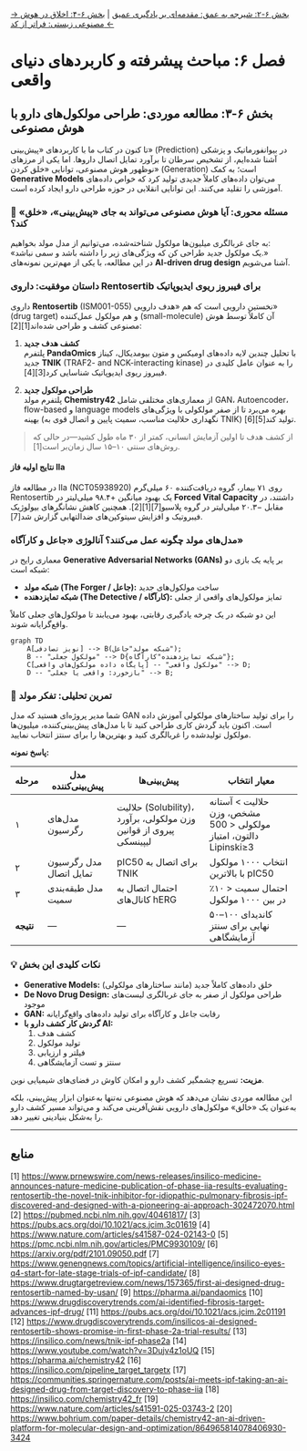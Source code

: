 [→ بخش ۶-۲: شیرجه به عمق: مقدمه‌ای بر یادگیری عمیق](./02-deep-dive-into-deep-learning.md) | [بخش ۶-۴: اخلاق در هوش مصنوعی زیستی: فراتر از کد ←](./04-ethics-in-bio-ai.md)

# فصل ۶: مباحث پیشرفته و کاربردهای دنیای واقعی

## بخش ۶-۳: مطالعه موردی: طراحی مولکول‌های دارو با هوش مصنوعی

تا کنون در کتاب ما با کاربردهای «پیش‌بینی» (Prediction) در بیوانفورماتیک و پزشکی آشنا شده‌ایم، از تشخیص سرطان تا برآورد تمایل اتصال داروها. اما یکی از مرزهای نوظهور هوش مصنوعی، توانایی «خلق کردن» (Generation) است؛ به کمک **Generative Models** می‌توان داده‌های کاملاً جدیدی تولید کرد که خواص داده‌های آموزشی را تقلید می‌کنند. این توانایی انقلابی در حوزه طراحی دارو ایجاد کرده است.

### 🎯 مسئله محوری: آیا هوش مصنوعی می‌تواند به جای «پیش‌بینی»، «خلق» کند؟

به جای غربالگری میلیون‌ها مولکول شناخته‌شده، می‌توانیم از مدل مولد بخواهیم:  
«یک مولکول جدید طراحی کن که ویژگی‌های زیر را داشته باشد و سمی نباشد.»  
در این مطالعه، با یکی از مهم‌ترین نمونه‌های **AI-driven drug design** آشنا می‌شویم.

### داستان موفقیت: داروی Rentosertib برای فیبروز ریوی ایدیوپاتیک

داروی **Rentosertib** (ISM001-055) نخستین دارویی است که هم «هدف دارویی» (drug target) و هم مولکول عمل‌کننده (small-molecule) آن کاملاً توسط هوش مصنوعی کشف و طراحی شده‌اند[1][2]:

1. **کشف هدف جدید**  
   پلتفرم **PandaOmics** با تحلیل چندین لایه داده‌های اومیکس و متون بیومدیکال، کیناز جدید **TNIK** (TRAF2- and NCK-interacting kinase) را به عنوان عامل کلیدی در فیبروز ریوی ایدیوپاتیک شناسایی کرد[3][4].

2. **طراحی مولکول جدید**  
   پلتفرم مولد **Chemistry42** از معماری‌های مختلفی شامل GAN، Autoencoder، flow-based و language models بهره می‌برد تا از صفر مولکولی با ویژگی‌های بهینه (نگهداری حلالیت مناسب، سمیت پایین و اتصال قوی به TNIK) تولید کند[5][6].

> از کشف هدف تا اولین آزمایش انسانی، کمتر از ۳۰ ماه طول کشید—در حالی که روش‌های سنتی ۱۰–۱۵ سال زمان‌بر است[1].

#### نتایج اولیه فاز IIa

در مطالعه فاز IIa (NCT05938920) روی ۷۱ بیمار، گروه دریافت‌کننده ۶۰ میلی‌گرم Rentosertib یک بهبود میانگین +۹۸.۴ میلی‌لیتر در **Forced Vital Capacity** داشتند، در مقابل −۲۰.۳ میلی‌لیتر در گروه پلاسبو[7][1][2]. همچنین کاهش نشانگرهای بیولوژیک فیبروتیک و افزایش سیتوکین‌های ضدالتهابی گزارش شد[7].

### مدل‌های مولد چگونه عمل می‌کنند؟ آنالوژی «جاعل و کارآگاه»

معماری رایج در **Generative Adversarial Networks (GANs)** بر پایه یک بازی دو شبکه است:

- **شبکه مولد (The Forger / جاعل):** ساخت مولکول‌های جدید
- **شبکه تمایزدهنده (The Detective / کارآگاه):** تمایز مولکول‌های واقعی از جعلی

این دو شبکه در یک چرخه یادگیری رقابتی، بهبود می‌یابند تا مولکول‌های جعلی کاملاً واقع‌گرایانه شوند.

```mermaid
graph TD
    A[نویز تصادفی] --> B(شبکه مولد"جاعل");
    B -- "مولکول جعلی" --> D{شبکه تمایزدهنده"کارآگاه"};
    C[پایگاه داده مولکول‌های واقعی] -- "مولکول واقعی" --> D;
    D -- "بازخورد: واقعی یا جعلی" --> B;
```

### 🔬 تمرین تحلیلی: تفکر مولد

شما مدیر پروژه‌ای هستید که مدل GAN را برای تولید ساختارهای مولکولی آموزش داده است. اکنون باید گردش کاری طراحی کنید تا با مدل‌های پیش‌بینی‌کننده، میلیون‌ها مولکول تولیدشده را غربالگری کنید و بهترین‌ها را برای سنتز انتخاب نمایید.

**پاسخ نمونه:**

| مرحله     | مدل پیش‌بینی‌کننده      | پیش‌بینی‌ها                                                       | معیار انتخاب                                                      |
| --------- | ----------------------- | ----------------------------------------------------------------- | ----------------------------------------------------------------- |
| ۱         | مدل‌های رگرسیون         | حلالیت (Solubility)، وزن مولکولی، برآورد پیروی از قوانین لیپینسکی | حلالیت > آستانه مشخص، وزن مولکولی < 500 دالتون، امتیاز Lipinski≥3 |
| ۲         | مدل رگرسیون تمایل اتصال | pIC50 برای اتصال به TNIK                                          | انتخاب ۱۰۰۰ مولکول با بالاترین pIC50                              |
| ۳         | مدل طبقه‌بندی سمیت      | احتمال اتصال به کانال‌های hERG                                    | احتمال سمیت < ۱۰٪ در بین ۱۰۰۰ مولکول                              |
| **نتیجه** | —                       | —                                                                 | ۵۰–۱۰۰ کاندیدای نهایی برای سنتز آزمایشگاهی                        |

### 💡 نکات کلیدی این بخش

- **Generative Models:** خلق داده‌های کاملاً جدید (مانند ساختارهای مولکولی)
- **De Novo Drug Design:** طراحی مولکول از صفر به جای غربالگری لیست‌های موجود
- **GAN:** رقابت جاعل و کارآگاه برای تولید داده‌های واقع‌گرایانه
- **گردش کار کشف دارو با AI:**
  1. کشف هدف
  2. تولید مولکول
  3. فیلتر و ارزیابی
  4. سنتز و تست آزمایشگاهی

**مزیت:** تسریع چشمگیر کشف دارو و امکان کاوش در فضای‌های شیمیایی نوین.

این مطالعه موردی نشان می‌دهد که هوش مصنوعی نه‌تنها به‌عنوان ابزار پیش‌بینی، بلکه به‌عنوان یک «خالق» مولکول‌های دارویی نقش‌آفرینی می‌کند و می‌تواند مسیر کشف دارو را به‌شکل بنیادینی تغییر دهد.

---

## **منابع**

[1] https://www.prnewswire.com/news-releases/insilico-medicine-announces-nature-medicine-publication-of-phase-iia-results-evaluating-rentosertib-the-novel-tnik-inhibitor-for-idiopathic-pulmonary-fibrosis-ipf-discovered-and-designed-with-a-pioneering-ai-approach-302472070.html
[2] https://pubmed.ncbi.nlm.nih.gov/40461817/
[3] https://pubs.acs.org/doi/10.1021/acs.jcim.3c01619
[4] https://www.nature.com/articles/s41587-024-02143-0
[5] https://pmc.ncbi.nlm.nih.gov/articles/PMC9930109/
[6] https://arxiv.org/pdf/2101.09050.pdf
[7] https://www.genengnews.com/topics/artificial-intelligence/insilico-eyes-q4-start-for-late-stage-trials-of-ipf-candidate/
[8] https://www.drugtargetreview.com/news/157365/first-ai-designed-drug-rentosertib-named-by-usan/
[9] https://pharma.ai/pandaomics
[10] https://www.drugdiscoverytrends.com/ai-identified-fibrosis-target-advances-ipf-drug/
[11] https://pubs.acs.org/doi/10.1021/acs.jcim.2c01191
[12] https://www.drugdiscoverytrends.com/insilicos-ai-designed-rentosertib-shows-promise-in-first-phase-2a-trial-results/
[13] https://insilico.com/news/tnik-ipf-phase2a
[14] https://www.youtube.com/watch?v=3Dujv4z1oUQ
[15] https://pharma.ai/chemistry42
[16] https://insilico.com/pipeline_target_targetx
[17] https://communities.springernature.com/posts/ai-meets-ipf-taking-an-ai-designed-drug-from-target-discovery-to-phase-iia
[18] https://insilico.com/chemistry42_fr
[19] https://www.nature.com/articles/s41591-025-03743-2
[20] https://www.bohrium.com/paper-details/chemistry42-an-ai-driven-platform-for-molecular-design-and-optimization/864965814078406930-3424
